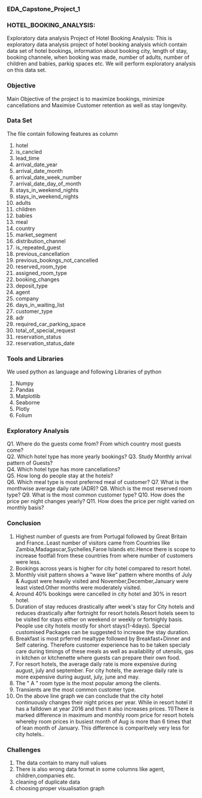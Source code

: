 ### EDA_Capstone_Project_1

### HOTEL_BOOKING_ANALYSIS:
Exploratory data analysis Project of Hotel Booking Analysis:
This is exploratory data analysis project of hotel booking analysis which contain data set of hotel bookings, information about booking city, length of stay, booking channele, when booking was made, number of adults, number of children and babies, parkig spaces etc. We will perform exploratory analysis on this data set.

### Objective
Main Objective of the project is to maximize bookings, minimize cancellations and Maximise Customer retention as well as stay longevity.
 

### Data Set 
The file contain following features as column
1. hotel
2. is_cancled
3. lead_time 
4. arrival_date_year 
5. arrival_date_month
6. arrival_date_week_number
7. arrival_date_day_of_month
8. stays_in_weekend_nights
9. stays_in_weekend_nights
10. adults
11. children
12. babies
13. meal
14. country
15. market_segment
16. distribution_channel
17. is_repeated_guest
18. previous_cancellation
19. previous_bookngs_not_cancelled 
20. reserved_room_type
21. assigned_room_type
22. booking_changes
23. deposit_type
24. agent 
25. company
26. days_in_waiting_list 
27. customer_type
28. adr 
29. required_car_parking_space 
30. total_of_special_request
31. reservation_status
32. reservation_status_date 

### Tools and Libraries 
We used python as language and following Libraries of python
1. Numpy
2. Pandas
3. Matplotlib
4. Seaborne
5. Plotly
6. Folium

### Exploratory Analysis
Q1. Where do the guests come from? From which country most guests come?    
Q2. Which hotel type has more yearly bookings? 
Q3. Study Monthly arrival pattern of Guests?  
Q4. Which hotel type has more cancellations?  
Q5. How long do people stay at the hotels?  
Q6. Which meal type is most preferred meal of customer? 
Q7. What is the monthwise average daily rate (ADR)?
Q8. Which is the most reserved room type?
Q9. What is the most common customer type?
Q10. How does the price per night changes yearly?
Q11. How does the price per night varied on monthly basis?

### Conclusion 
1) Highest number of guests are from Portugal followed by Great Britain and France..Least number of visitors came from Countries like Zambia,Madagascar,Sychelles,Faroe Islands etc.Hence there is scope to increase footfall from these countries from where number of customers were less.
2) Bookings across years is higher for city hotel compared to resort hotel.
3) Monthly visit pattern shows a "wave like" pattern where months of July & August were heavily visited and November,December,January were least visted.Other months were moderately visited.
4) Around 40% bookings were cancelled in city hotel and 30% in resort hotel.
5) Duration of stay reduces drastically after week's stay for City hotels and reduces drastically after fortnight for resort hotels.Resort hotels seem to be visited for stays either on weekend or weekly or fortnighly basis. People use city hotels mostly for short stays(1-4days). Special customised Packages can be suggested to increase the stay duration.
6) Breakfast is most prferred mealtype followed by Breakfast+Dinner and Self catering. Therefore customer experience has to be taken specialy care during timings of these meals as well as availability of utensils, gas in kitchen or kitchenette where guests can prepare their own food.
7) For resort hotels, the average daily rate is more expensive during august, july and september. For city hotels, the average daily rate is more expensive during august, july, june and may.
8) The " A " room type is the most popular among the clients.
9) Transients are the most common customer type.
10) On the above line graph we can conclude that the city hotel continuously changes their night prices per year. While in resort hotel it has a falldown at year 2016 and then it also increases prices.
11)There is marked difference in maximum and monthly room price for resort hotels whereby room prices in busiest month of Aug is more than 6 times that of lean month of January. This difference is comparitvely very less for city hotels..

### Challenges 
1. The data contain to many null values 
2. There is also wrong data format in some columns like agent, children,companies etc.
3. cleaning of duplicate data 
4. choosing proper visualisation graph 
